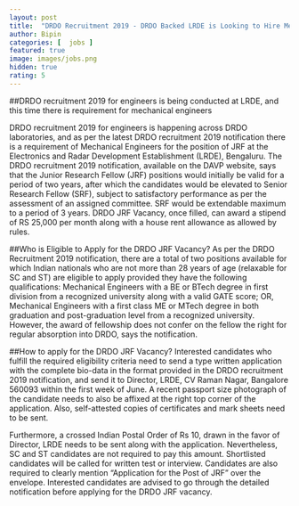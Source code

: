 ```yaml
---
layout: post
title:  "DRDO Recruitment 2019 - DRDO Backed LRDE is Looking to Hire Mechanical Engineers, Salary Rs 25,000"
author: Bipin
categories: [  jobs ]
featured: true
image: images/jobs.png
hidden: true
rating: 5
---
```

##DRDO recruitment 2019 for engineers is being conducted at LRDE, and this time there is requirement for mechanical engineers

DRDO recruitment 2019 for engineers is happening across DRDO laboratories, and as per the latest DRDO recruitment 2019 notification there is a requirement of Mechanical Engineers for the position of JRF at the Electronics and Radar Development Establishment (LRDE), Bengaluru. The DRDO recruitment 2019 notification, available on the DAVP website, says that the Junior Research Fellow (JRF) positions would initially be valid for a period of two years, after which the candidates would be elevated to Senior Research Fellow (SRF), subject to satisfactory performance as per the assessment of an assigned committee. SRF would be extendable maximum to a period of 3 years. DRDO JRF Vacancy, once filled, can award a stipend of RS 25,000 per month along with a house rent allowance as allowed by rules.


##Who is Eligible to Apply for the DRDO JRF Vacancy?
As per the DRDO Recruitment 2019 notification, there are a total of two positions available for which Indian nationals who are not more than 28 years of age (relaxable for SC and ST) are eligible to apply provided they have the following qualifications: Mechanical Engineers with a BE or BTech degree in first division from a recognized university along with a valid GATE score; OR, Mechanical Engineers with a first class ME or MTech degree in both graduation and post-graduation level from a recognized university. However, the award of fellowship does not confer on the fellow the right for regular absorption into DRDO, says the notification.

##How to apply for the DRDO JRF Vacancy?
Interested candidates who fulfill the required eligibility criteria need to send a type written application with the complete bio-data in the format provided in the DRDO recruitment 2019 notification, and send it to Director, LRDE, CV Raman Nagar, Bangalore 560093 within the first week of June. A recent passport size photograph of the candidate needs to also be affixed at the right top corner of the application. Also, self-attested copies of certificates and mark sheets need to be sent.

Furthermore, a crossed Indian Postal Order of Rs 10, drawn in the favor of Director, LRDE needs to be sent along with the application. Nevertheless, SC and ST candidates are not required to pay this amount. Shortlisted candidates will be called for written test or interview. Candidates are also required to clearly mention “Application for the Post of JRF” over the envelope. Interested candidates are advised to go through the detailed notification before applying for the DRDO JRF vacancy.